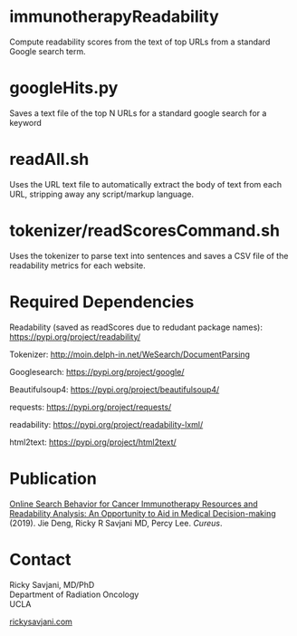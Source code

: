 # immunotherapyReadability
Compute readability scores from the text of top URLs from a standard Google search term.

# googleHits.py
Saves a text file of the top N URLs for a standard google search for a keyword

# readAll.sh
Uses the URL text file to automatically extract the body of text from each URL, stripping away any script/markup language. 

# tokenizer/readScoresCommand.sh
Uses the tokenizer to parse text into sentences and saves a CSV file of the readability metrics for each website.

# Required Dependencies 
Readability (saved as readScores due to redudant package names): https://pypi.org/project/readability/

Tokenizer: http://moin.delph-in.net/WeSearch/DocumentParsing

Googlesearch: https://pypi.org/project/google/

Beautifulsoup4: https://pypi.org/project/beautifulsoup4/

requests: https://pypi.org/project/requests/

readability: https://pypi.org/project/readability-lxml/

html2text: https://pypi.org/project/html2text/

# Publication

[Online Search Behavior for Cancer Immunotherapy Resources and Readability Analysis: An Opportunity to Aid in Medical Decision-making](https://pubmed.ncbi.nlm.nih.gov/31763080/)  
(2019). Jie Deng, Ricky R Savjani MD, Percy Lee. *Cureus*. 

# Contact
Ricky Savjani, MD/PhD  
Department of Radiation Oncology  
UCLA  
  
[rickysavjani.com](http://rickysavjani.com/) 
